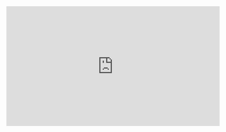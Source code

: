 <iframe width="560" height="315" src="https://www.youtube.com/embed/dlaSrWR6TtE" title="YouTube video player" frameborder="0" allow="accelerometer; autoplay; clipboard-write; encrypted-media; gyroscope; picture-in-picture" allowfullscreen></iframe>
